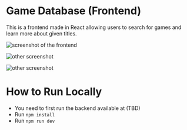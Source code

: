 # Game Database (Frontend)

This is a frontend made in React allowing users to search for games and learn more about given titles.

![screenshot of the frontend](https://substackcdn.com/image/fetch/w_1456,c_limit,f_webp,q_auto:good,fl_progressive:steep/https%3A%2F%2Fsubstack-post-media.s3.amazonaws.com%2Fpublic%2Fimages%2Fe01d7bb7-8457-4bd2-ab26-d737bd9f62e5_2940x1522.png)

![other screenshot](https://substackcdn.com/image/fetch/w_1456,c_limit,f_webp,q_auto:good,fl_progressive:steep/https%3A%2F%2Fsubstack-post-media.s3.amazonaws.com%2Fpublic%2Fimages%2F132b4a28-16e7-4dab-9167-d7761e4d32a5_2928x1516.png)

![other screenshot](https://substackcdn.com/image/fetch/w_1456,c_limit,f_webp,q_auto:good,fl_progressive:steep/https%3A%2F%2Fsubstack-post-media.s3.amazonaws.com%2Fpublic%2Fimages%2Fb559118d-1f38-4494-9b88-27d966fb4250_2928x1516.png)

# How to Run Locally

- You need to first run the backend available at (TBD)
- Run `npm install`
- Run `npm run dev`
